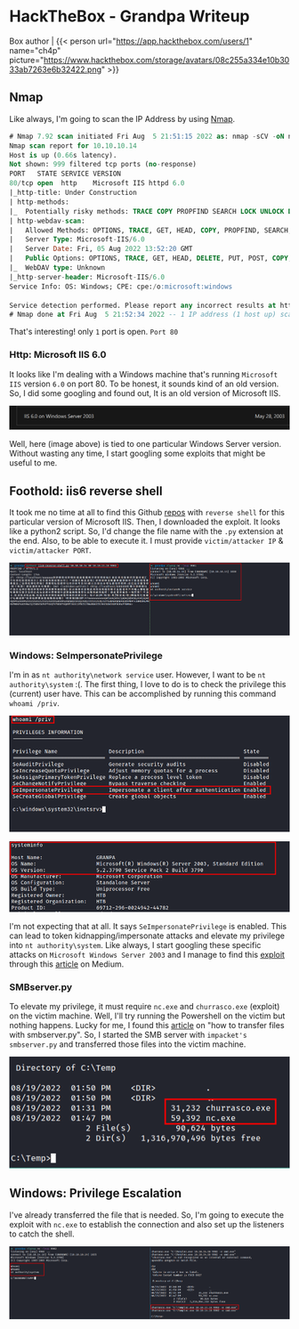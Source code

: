# HackTheBox - Grandpa Writeup


Box author | {{< person url="https://app.hackthebox.com/users/1" name="ch4p" picture="https://www.hackthebox.com/storage/avatars/08c255a334e10b3033ab7263e6b32422.png" >}}

<!--more-->

## Nmap
Like always, I'm going to scan the IP Address by using [Nmap](https://nmap.org/).

```sql
# Nmap 7.92 scan initiated Fri Aug  5 21:51:15 2022 as: nmap -sCV -oN nmap/grandpa 10.10.10.14
Nmap scan report for 10.10.10.14
Host is up (0.66s latency).
Not shown: 999 filtered tcp ports (no-response)
PORT   STATE SERVICE VERSION
80/tcp open  http    Microsoft IIS httpd 6.0
|_http-title: Under Construction
| http-methods: 
|_  Potentially risky methods: TRACE COPY PROPFIND SEARCH LOCK UNLOCK DELETE PUT MOVE MKCOL PROPPATCH
| http-webdav-scan: 
|   Allowed Methods: OPTIONS, TRACE, GET, HEAD, COPY, PROPFIND, SEARCH, LOCK, UNLOCK
|   Server Type: Microsoft-IIS/6.0
|   Server Date: Fri, 05 Aug 2022 13:52:20 GMT
|   Public Options: OPTIONS, TRACE, GET, HEAD, DELETE, PUT, POST, COPY, MOVE, MKCOL, PROPFIND, PROPPATCH, LOCK, UNLOCK, SEARCH
|_  WebDAV type: Unknown
|_http-server-header: Microsoft-IIS/6.0
Service Info: OS: Windows; CPE: cpe:/o:microsoft:windows

Service detection performed. Please report any incorrect results at https://nmap.org/submit/ .
# Nmap done at Fri Aug  5 21:52:34 2022 -- 1 IP address (1 host up) scanned in 79.44 seconds
```
That's interesting! only `1` port is open. `Port 80`

### Http: Microsoft IIS 6.0
It looks like I'm dealing with a Windows machine that's running `Microsoft IIS` version `6.0` on port 80. To be honest, it sounds kind of an old version. So, I did some googling and found out, It is an old version of Microsoft IIS.

![release date of microsoft iis 6.0](release-date-of-microsoft-iis-6.0.png "release date of microsoft iis 6.0")

Well, here (image above) is tied to one particular Windows Server version. Without wasting any time, I start googling some exploits that might be useful to me.

## Foothold: iis6 reverse shell
It took me no time at all to find this Github [repos](https://github.com/g0rx/iis6-exploit-2017-CVE-2017-7269/blob/master/iis6%20reverse%20shell) with `reverse shell` for this particular version of Microsoft IIS. Then, I downloaded the exploit. It looks like a python2 script. So, I'd change the file name with the `.py` extension at the end. Also, to be able to execute it. I must provide `victim/attacker IP` & `victim/attacker PORT`.

![shell as nt authority\network service](foothold-iis6-reverse-shell.png "shell as nt authority\network service")

### Windows: SeImpersonatePrivilege
I'm in as `nt authority\network service` user. However, I want to be `nt authority\system` :(. The first thing, I love to do is to check the privilege this (current) user have. This can be accomplished by running this command `whoami /priv`.

![SeImpersonatePrivilege token enabled](whoami-priv-seimpersonateprivilege.png "SeImpersonatePrivilege token enabled")

![check OS and version](running-the-systeminfo-command.png "check OS and version")

I'm not expecting that at all. It says `SeImpersonatePrivilege` is enabled. This can lead to token kidnapping/impersonate attacks and elevate my privilege into `nt authority\system`. Like always, I start googling these specific attacks on `Microsoft Windows Server 2003` and I manage to find this [exploit](https://github.com/Re4son/Churrasco/blob/master/churrasco.exe) through this [article](https://medium.com/@nmappn/windows-privelege-escalation-via-token-kidnapping-6195edd2660e) on Medium.

### SMBserver.py
To elevate my privilege, it must require `nc.exe` and `churrasco.exe` (exploit) on the victim machine. Well, I'll try running the Powershell on the victim but nothing happens. Lucky for me, I found this [article](https://blog.ropnop.com/transferring-files-from-kali-to-windows/#smb) on "how to transfer files with smbserver.py". So, I started the SMB server with `impacket's smbserver.py` and transferred those files into the victim machine.

![transfer exploit and nc.exe](copy-file-into-victim.png "transfer exploit and nc.exe")

## Windows: Privilege Escalation
I've already transferred the file that is needed. So, I'm going to execute the exploit with `nc.exe` to establish the connection and also set up the listeners to catch the shell. 

![shell as nt authority\system](nt-authority-system.png "shell as nt authority\system")
